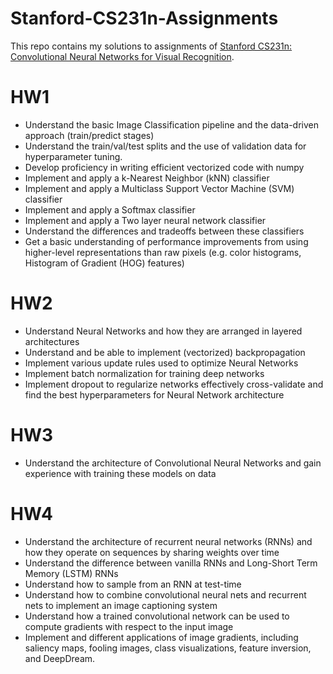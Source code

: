 # Stanford-CS231n-Assignments
This repo contains my solutions to assignments of [Stanford CS231n: Convolutional Neural Networks for Visual Recognition](http://cs231n.stanford.edu).

# HW1

* Understand the basic Image Classification pipeline and the data-driven approach (train/predict stages)
* Understand the train/val/test splits and the use of validation data for hyperparameter tuning.
* Develop proficiency in writing efficient vectorized code with numpy
* Implement and apply a k-Nearest Neighbor (kNN) classifier
* Implement and apply a Multiclass Support Vector Machine (SVM) classifier
* Implement and apply a Softmax classifier
* Implement and apply a Two layer neural network classifier
* Understand the differences and tradeoffs between these classifiers
* Get a basic understanding of performance improvements from using higher-level representations than raw pixels (e.g. color histograms, Histogram of Gradient (HOG) features)

# HW2 

* Understand Neural Networks and how they are arranged in layered architectures
* Understand and be able to implement (vectorized) backpropagation
* Implement various update rules used to optimize Neural Networks
* Implement batch normalization for training deep networks
* Implement dropout to regularize networks
effectively cross-validate and find the best hyperparameters for Neural Network architecture

# HW3

* Understand the architecture of Convolutional Neural Networks and gain experience with training these models on data

# HW4

* Understand the architecture of recurrent neural networks (RNNs) and how they operate on sequences by sharing weights over time
* Understand the difference between vanilla RNNs and Long-Short Term Memory (LSTM) RNNs
* Understand how to sample from an RNN at test-time
* Understand how to combine convolutional neural nets and recurrent nets to implement an image captioning system
* Understand how a trained convolutional network can be used to compute gradients with respect to the input image
* Implement and different applications of image gradients, including saliency maps, fooling images, class visualizations, feature inversion, and DeepDream.
